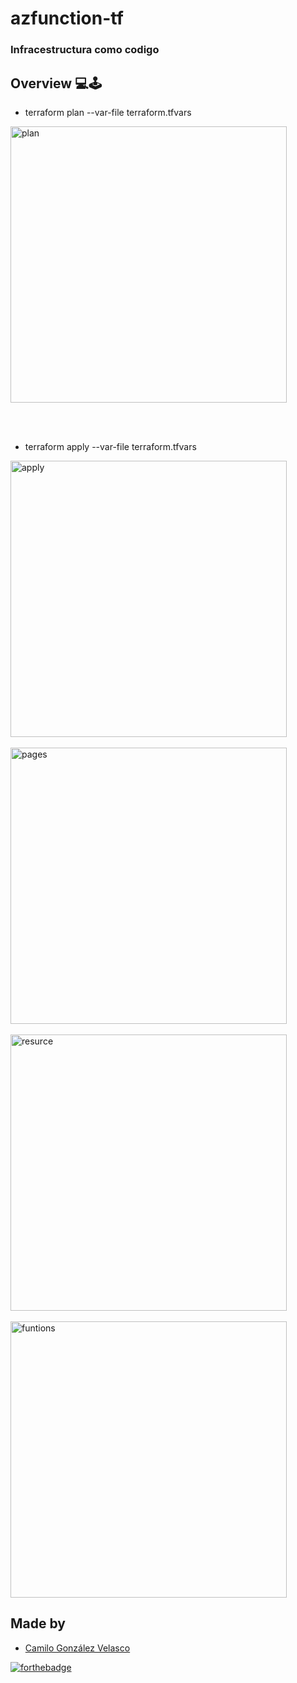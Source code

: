 # azfunction-tf
###  **Infracestructura como codigo**

## <b> Overview </b> 💻🕹

- terraform plan --var-file terraform.tfvars
<img width="442" alt="plan" src="https://github.com/icesi-ops/sd-exam1/assets/69222739/1b2a5436-8ac8-4401-a8b7-5421a65896c5">

<br> </br>

- terraform apply --var-file terraform.tfvars
  
<img width="442" alt="apply" src="https://github.com/icesi-ops/sd-exam1/assets/69222739/c65d7432-6327-4db3-b45b-60cd344e0797">
<br> </br>

<img width="442" alt="pages" src="https://github.com/icesi-ops/sd-exam1/assets/69222739/472a3c04-5bd3-48f7-9569-b6fa13685af4">
<br> </br>

<img width="442" alt="resurce" src="https://github.com/icesi-ops/sd-exam1/assets/69222739/a437ca39-2971-4092-971c-6e2919dc388c">
<br> </br>

<img width="442" alt="funtions" src="https://github.com/icesi-ops/sd-exam1/assets/69222739/731ac03e-ff3e-4264-aa4a-b12eec046606">


## <b> Made by </b>

+ [Camilo González Velasco](https://github.com/camilogonzalez7424 "Camilo G.")


[![forthebadge](https://forthebadge.com/images/badges/built-with-love.svg)](https://forthebadge.com)
